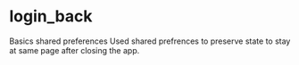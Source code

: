 # login_back
Basics 
shared preferences
Used shared prefrences to preserve state to stay at same page after closing the app.
